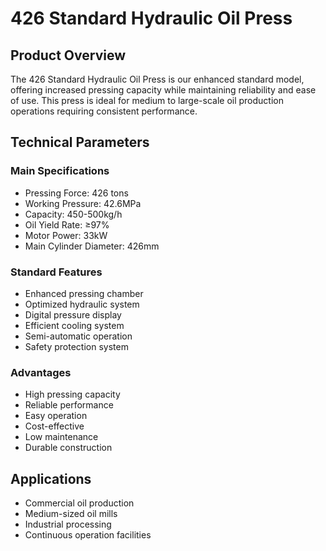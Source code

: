 # 426 Standard Hydraulic Oil Press

## Product Overview

The 426 Standard Hydraulic Oil Press is our enhanced standard model, offering increased pressing capacity while maintaining reliability and ease of use. This press is ideal for medium to large-scale oil production operations requiring consistent performance.

## Technical Parameters

### Main Specifications
- Pressing Force: 426 tons
- Working Pressure: 42.6MPa
- Capacity: 450-500kg/h
- Oil Yield Rate: ≥97%
- Motor Power: 33kW
- Main Cylinder Diameter: 426mm

### Standard Features
- Enhanced pressing chamber
- Optimized hydraulic system
- Digital pressure display
- Efficient cooling system
- Semi-automatic operation
- Safety protection system

### Advantages
- High pressing capacity
- Reliable performance
- Easy operation
- Cost-effective
- Low maintenance
- Durable construction

## Applications

- Commercial oil production
- Medium-sized oil mills
- Industrial processing
- Continuous operation facilities
